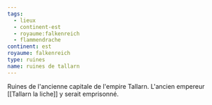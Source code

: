 ```yaml
---
tags:
  - lieux
  - continent-est
  - royaume:falkenreich
  - flammendrache
continent: est
royaume: falkenreich
type: ruines
name: ruines de tallarn
---
```


Ruines de l'ancienne capitale de l'empire Tallarn.
L'ancien empereur [[Tallarn la liche]] y serait emprisonné.